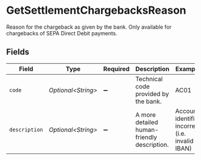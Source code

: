 # GetSettlementChargebacksReason

Reason for the chargeback as given by the bank. Only available for chargebacks of SEPA Direct Debit payments.


## Fields

| Field                                            | Type                                             | Required                                         | Description                                      | Example                                          |
| ------------------------------------------------ | ------------------------------------------------ | ------------------------------------------------ | ------------------------------------------------ | ------------------------------------------------ |
| `code`                                           | *Optional\<String>*                              | :heavy_minus_sign:                               | Technical code provided by the bank.             | AC01                                             |
| `description`                                    | *Optional\<String>*                              | :heavy_minus_sign:                               | A more detailed human-friendly description.      | Account identifier incorrect (i.e. invalid IBAN) |